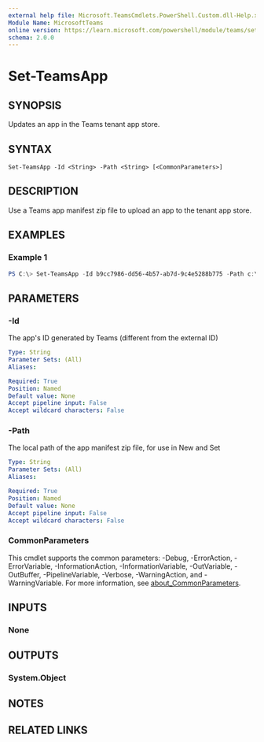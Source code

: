 ```yaml
---
external help file: Microsoft.TeamsCmdlets.PowerShell.Custom.dll-Help.xml
Module Name: MicrosoftTeams
online version: https://learn.microsoft.com/powershell/module/teams/set-teamsapp
schema: 2.0.0
---
```


# Set-TeamsApp

## SYNOPSIS
Updates an app in the Teams tenant app store.

## SYNTAX

```
Set-TeamsApp -Id <String> -Path <String> [<CommonParameters>]
```

## DESCRIPTION
Use a Teams app manifest zip file to upload an app to the tenant app store.

## EXAMPLES

### Example 1
```powershell
PS C:\> Set-TeamsApp -Id b9cc7986-dd56-4b57-ab7d-9c4e5288b775 -Path c:\Path\SampleApp.zip
```

## PARAMETERS

### -Id
The app's ID generated by Teams (different from the external ID)

```yaml
Type: String
Parameter Sets: (All)
Aliases:

Required: True
Position: Named
Default value: None
Accept pipeline input: False
Accept wildcard characters: False
```

### -Path
The local path of the app manifest zip file, for use in New and Set

```yaml
Type: String
Parameter Sets: (All)
Aliases:

Required: True
Position: Named
Default value: None
Accept pipeline input: False
Accept wildcard characters: False
```

### CommonParameters
This cmdlet supports the common parameters: -Debug, -ErrorAction, -ErrorVariable, -InformationAction, -InformationVariable, -OutVariable, -OutBuffer, -PipelineVariable, -Verbose, -WarningAction, and -WarningVariable. For more information, see [about_CommonParameters](http://go.microsoft.com/fwlink/?LinkID=113216).

## INPUTS

### None

## OUTPUTS

### System.Object

## NOTES

## RELATED LINKS
